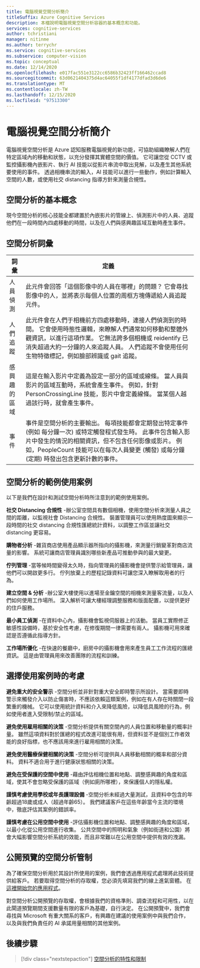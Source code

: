 ```yaml
---
title: 電腦視覺空間分析簡介
titleSuffix: Azure Cognitive Services
description: 本檔說明電腦視覺空間分析容器的基本概念和功能。
services: cognitive-services
author: tchristiani
manager: nitinme
ms.author: terrychr
ms.service: cognitive-services
ms.subservice: computer-vision
ms.topic: conceptual
ms.date: 12/14/2020
ms.openlocfilehash: e017fac551e3122cc6586b32423ff166462ccad8
ms.sourcegitcommit: 63d0621404375d4ac64055f1df4177dfad3d6de6
ms.translationtype: MT
ms.contentlocale: zh-TW
ms.lasthandoff: 12/15/2020
ms.locfileid: "97513300"
---
```

# <a name="introduction-to-computer-vision-spatial-analysis"></a>電腦視覺空間分析簡介

電腦視覺空間分析是 Azure 認知服務電腦視覺的新功能，可協助組織瞭解人們在特定區域內的移動和狀態，以充分發揮其實體空間的價值。 它可讓您從 CCTV 或監控攝影機內嵌影片、執行 AI 技能以從影片串流中取出見解，以及產生其他系統要使用的事件。 透過相機串流的輸入，AI 技能可以進行一些動作，例如計算輸入空間的人數，或使用社交 distancing 指導方針來測量合規性。

## <a name="the-basics-of-spatial-analysis"></a>空間分析的基本概念

現今空間分析的核心技能全都建置於內嵌影片的管線上、偵測影片中的人員、追蹤他們在一段時間內四處移動的時間，以及在人們與感興趣區域互動時產生事件。

## <a name="spatial-analysis-terms"></a>空間分析詞彙

| 詞彙 | 定義 |
|------|------------|
| 人員偵測 | 此元件會回答「這個影像中的人員在哪裡」的問題？ 它會尋找影像中的人，並將表示每個人位置的周框方塊傳遞給人員追蹤元件。 |
| 人們追蹤 | 此元件會在人們于相機前方四處移動時，連接人們偵測到的時間。 它會使用時態性邏輯，來瞭解人們通常如何移動和整體外觀資訊，以進行這項作業。 它無法跨多個相機或 reidentify 已消失超過大約一分鐘的人來追蹤人員。 人們追蹤不會使用任何生物特徵標記，例如臉部辨識或 gait 追蹤。 |
| 感興趣的區域 | 這是在輸入影片中定義為設定一部分的區域或線條。 當人員與影片的區域互動時，系統會產生事件。 例如，針對 PersonCrossingLine 技能，影片中會定義線條。 當某個人越過該行時，就會產生事件。 |
| 事件 | 事件是空間分析的主要輸出。 每項技能都會定期發出特定事件 (例如 每分鐘一次) 或特定觸發程式發生時。 此事件包含輸入影片中發生的情況的相關資訊，但不包含任何影像或影片。 例如，PeopleCount 技能可以在每次人員變更 (觸發) 或每分鐘 (定期) 時發出包含更新計數的事件。 |

## <a name="example-use-cases-for-spatial-analysis"></a>空間分析的範例使用案例

以下是我們在設計和測試空間分析時所注意到的範例使用案例。

**社交 Distancing 合規性** -辦公室空間具有數個相機，使用空間分析來測量人員之間的距離，以監視社會 Distancing 合規性。 裝置管理員可以使用熱度圖來顯示一段時間的社交 distancing 合規性匯總統計資料，以調整工作區並讓社交 distancing 更容易。

**購物者分析** -雜貨商店使用產品顯示器所指向的攝影機，來測量行銷變革對商店流量的影響。 系統可讓商店管理員識別哪些新產品可推動參與的最大變更。

**佇列管理** -當等候時間變得太久時，指向管理員的攝影機會提供警示給管理員，讓他們可以開啟更多行。 佇列放棄上的歷程記錄資料可讓您深入瞭解取用者的行為。

**建立空間 & 分析** -辦公室大樓使用以進場至金鑰空間的相機來測量客流量，以及人們如何使用工作場所。 深入解析可讓大樓經理調整服務和版面配置，以提供更好的住戶服務。

**最小員工偵測** -在資料中心內，攝影機會監視伺服器上的活動。 當員工實際修正敏感性設備時，基於安全性考慮，在修復期間一律需要有兩人。 攝影機可用來確認是否遵循此指導方針。

**工作場所優化** -在快速的餐廳中，廚房中的攝影機會用來產生員工工作流程的匯總資訊。 這是由管理員用來改善團隊的流程和訓練。

## <a name="considerations-when-choosing-a-use-case"></a>選擇使用案例時的考慮

**避免重大的安全警示** -空間分析並非針對重大安全即時警示所設計。 當需要即時警示來觸發介入以防止傷害時，不應該依賴這類案例，例如在有人存在時關閉一段繁重的機械。 它可以使用統計資料和介入來降低風險，以降低具風險的行為，例如使用者進入受限制/禁止的區域。

**避免使用雇用相關的決策** -空間分析提供有關空間內的人員位置和移動量的概率計量。 雖然這項資料對於匯總的程式改進可能很有用，但資料並不是個別工作者效能的良好指標，也不應該用來進行雇用相關的決策。

**避免使用醫療保健相關的決策** -空間分析可提供與人員移動相關的概率和部分資料。 資料不適合用于進行健康狀態相關的決策。

**避免在受保護的空間中使用** -藉由評估相機位置和地點、調整感興趣的角度和區域，使其不會忽略受保護的區域（例如廁所哪裡），來保護個人的隱私權。

**謹慎考慮使用學校或年長護理設備** -空間分析未經過大量測試，且資料中包含的年齡超過18歲或成人（超過年齡65）。 我們建議客戶在這些年齡當今主流的環境中，徹底評估其案例的錯誤率。

**謹慎考慮在公用空間中使用** -評估攝影機位置和地點、調整感興趣的角度和區域，以最小化從公用空間進行收集。 公共空間中的照明和氣象（例如街道和公園）將會大幅影響空間分析系統的效能，而且非常難以在公用空間中提供有效的洩漏。

## <a name="spatial-analysis-gating-for-public-preview"></a>公開預覽的空間分析管制

為了確保空間分析用於其設計所使用的案例，我們會透過應用程式處理將此技術提供給客戶。 若要取得空間分析的存取權，您必須先填寫我們的線上進氣窗體。 在[這裡開始您的應用程式](https://forms.office.com/Pages/ResponsePage.aspx?id=v4j5cvGGr0GRqy180BHbRyQZ7B8Cg2FEjpibPziwPcZUNlQ4SEVORFVLTjlBSzNLRlo0UzRRVVNPVy4u)。

對空間分析公開預覽的存取權，會根據我們的資格準則、調查流程和可用性，以在此閘道預覽期間支援數量有限的客戶為基礎，自行決定。 在公開預覽中，我們會尋找與 Microsoft 有重大關系的客戶，有興趣在建議的使用案例中與我們合作，以及與我們負責任的 AI 承諾用量相關的其他案例。

## <a name="next-steps"></a>後續步驟

> [!div class="nextstepaction"]
> [空間分析的特性和限制](https://docs.microsoft.com/legal/cognitive-services/computer-vision/accuracy-and-limitations?context=%2fazure%2fcognitive-services%2fComputer-vision%2fcontext%2fcontext)
